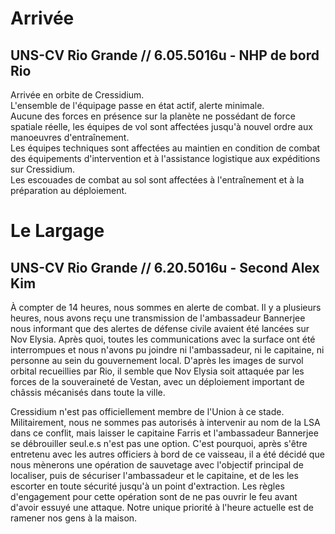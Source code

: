 # Arrivée
## UNS-CV Rio Grande // 6.05.5016u - NHP de bord Rio
Arrivée en orbite de Cressidium.\
L'ensemble de l'équipage passe en état actif, alerte minimale.\
Aucune des forces en présence sur la planète ne possédant de force spatiale réelle, les équipes de vol sont affectées jusqu'à nouvel ordre aux manoeuvres d'entraînement.\
Les équipes techniques sont affectées au maintien en condition de combat des équipements d'intervention et à l'assistance logistique aux expéditions sur Cressidium.\
Les escouades de combat au sol sont affectées à l'entraînement et à la préparation au déploiement.

# Le Largage
## UNS-CV Rio Grande // 6.20.5016u - Second Alex Kim

À compter de 14 heures, nous sommes en alerte de combat. Il y a plusieurs heures, nous avons reçu une transmission de l'ambassadeur Bannerjee nous informant que des alertes de défense civile avaient été lancées sur Nov Elysia. Après quoi, toutes les communications avec la surface ont été interrompues et nous n'avons pu joindre ni l'ambassadeur, ni le capitaine, ni personne au sein du gouvernement local. D'après les images de survol orbital recueillies par Rio, il semble que Nov Elysia soit attaquée par les forces de la souveraineté de Vestan, avec un déploiement important de châssis mécanisés dans toute la ville.

Cressidium n'est pas officiellement membre de l'Union à ce stade. Militairement, nous ne sommes pas autorisés à intervenir au nom de la LSA dans ce conflit, mais laisser le capitaine Farris et l'ambassadeur Bannerjee se débrouiller seul.e.s n'est pas une option. C'est pourquoi, après s'être entretenu avec les autres officiers à bord de ce vaisseau, il a été décidé que nous mènerons une opération de sauvetage avec l'objectif principal de localiser, puis de sécuriser l'ambassadeur et le capitaine, et de les les escorter en toute sécurité jusqu'à un point d'extraction. Les règles d'engagement pour cette opération sont de ne pas ouvrir le feu avant d'avoir essuyé une attaque. Notre unique priorité à l'heure actuelle est de ramener nos gens à la maison.
